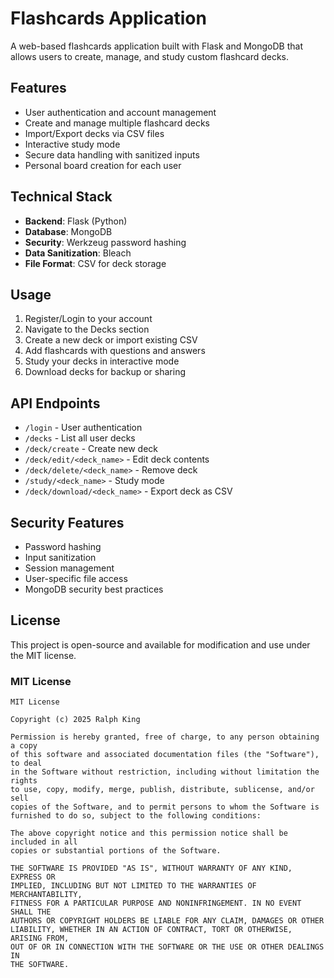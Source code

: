 # Flashcards Application

A web-based flashcards application built with Flask and MongoDB that allows users to create, manage, and study custom flashcard decks.

## Features

- User authentication and account management
- Create and manage multiple flashcard decks
- Import/Export decks via CSV files
- Interactive study mode
- Secure data handling with sanitized inputs
- Personal board creation for each user

## Technical Stack

- **Backend**: Flask (Python)
- **Database**: MongoDB
- **Security**: Werkzeug password hashing
- **Data Sanitization**: Bleach
- **File Format**: CSV for deck storage

## Usage

1. Register/Login to your account
2. Navigate to the Decks section
3. Create a new deck or import existing CSV
4. Add flashcards with questions and answers
5. Study your decks in interactive mode
6. Download decks for backup or sharing

## API Endpoints

- `/login` - User authentication
- `/decks` - List all user decks
- `/deck/create` - Create new deck
- `/deck/edit/<deck_name>` - Edit deck contents
- `/deck/delete/<deck_name>` - Remove deck
- `/study/<deck_name>` - Study mode
- `/deck/download/<deck_name>` - Export deck as CSV

## Security Features

- Password hashing
- Input sanitization
- Session management
- User-specific file access
- MongoDB security best practices

## License

This project is open-source and available for modification and use under the MIT license.

### MIT License

```
MIT License

Copyright (c) 2025 Ralph King

Permission is hereby granted, free of charge, to any person obtaining a copy
of this software and associated documentation files (the "Software"), to deal
in the Software without restriction, including without limitation the rights
to use, copy, modify, merge, publish, distribute, sublicense, and/or sell
copies of the Software, and to permit persons to whom the Software is
furnished to do so, subject to the following conditions:

The above copyright notice and this permission notice shall be included in all
copies or substantial portions of the Software.

THE SOFTWARE IS PROVIDED "AS IS", WITHOUT WARRANTY OF ANY KIND, EXPRESS OR
IMPLIED, INCLUDING BUT NOT LIMITED TO THE WARRANTIES OF MERCHANTABILITY,
FITNESS FOR A PARTICULAR PURPOSE AND NONINFRINGEMENT. IN NO EVENT SHALL THE
AUTHORS OR COPYRIGHT HOLDERS BE LIABLE FOR ANY CLAIM, DAMAGES OR OTHER
LIABILITY, WHETHER IN AN ACTION OF CONTRACT, TORT OR OTHERWISE, ARISING FROM,
OUT OF OR IN CONNECTION WITH THE SOFTWARE OR THE USE OR OTHER DEALINGS IN
THE SOFTWARE.
```
